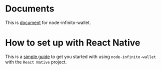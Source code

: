# Documents
This is [document](./document.md) for node-infinito-wallet.


# How to set up with React Native

This is a [simple guide](./config-react-native.md) to get you started with using `node-infinito-wallet` with the `React Native` project.